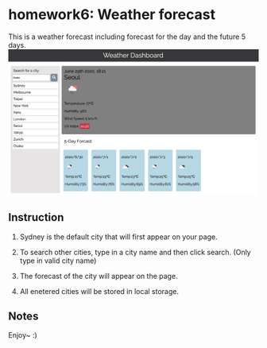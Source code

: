 # homework6: Weather forecast
This is a weather forecast including forecast for the day and the future 5 days.
![img](./Assets/screencap1.png)

## Instruction
1. Sydney is the default city that will first appear on your page.

2. To search other cities, type in a city name and then click search.
   (Only type in valid city name)

3. The forecast of the city will appear on the page.

4. All enetered cities will be stored in local storage.


## Notes
Enjoy~ :)
